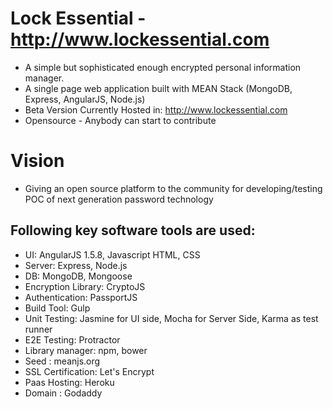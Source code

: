 # Lock Essential - http://www.lockessential.com
* A simple but sophisticated enough encrypted personal information manager.
* A single page web application built with MEAN Stack (MongoDB, Express, AngularJS, Node.js)
* Beta Version Currently Hosted in: http://www.lockessential.com
* Opensource - Anybody can start to contribute

# Vision
* Giving an open source platform to the community for developing/testing POC of next generation password technology

## Following key software tools are used:
* UI: AngularJS 1.5.8, Javascript HTML, CSS
* Server: Express, Node.js
* DB: MongoDB, Mongoose
* Encryption Library: CryptoJS
* Authentication: PassportJS
* Build Tool: Gulp
* Unit Testing: Jasmine for UI side, Mocha for Server Side, Karma as test runner
* E2E Testing: Protractor
* Library manager: npm, bower
* Seed : meanjs.org
* SSL Certification: Let's Encrypt 
* Paas Hosting: Heroku
* Domain : Godaddy